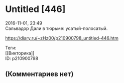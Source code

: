 Untitled [446]
==============

  
2016-11-01, 23:49  
 Сальвадор Дали в тюрьме: усатый-полосатый.   
  
<https://diary.ru/~zHz00/p210900798_untitled-446.htm>  
  
Теги:  
[[Викторика]]  
ID: p210900798  


(Комментариев нет)
------------------